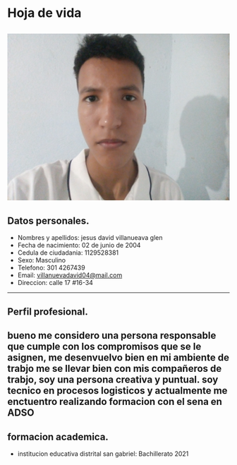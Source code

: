 # Hoja de vida
![](https://github.com/Jesusvillanueva07/proyecto-hoda-de-vida/blob/main/IMG_20220810_081620_913_beauty%5B1%5D.jpg)
----
## Datos personales.
- Nombres y apellidos: jesus david villanueava glen
- Fecha de nacimiento: 02 de junio de 2004
- Cedula de ciudadania: 1129528381
- Sexo: Masculino 
- Telefono: 301 4267439
- Email: villanuevadavid04@mail.com
- Direccion: calle 17 #16-34
----
## Perfil profesional.
bueno me considero una persona responsable que cumple con los compromisos que se le asignen, me desenvuelvo bien en mi ambiente de trabjo me se llevar bien con mis compañeros de trabjo, soy una persona creativa y puntual. soy tecnico en procesos logisticos y actualmente me enctuentro realizando formacion con el sena en ADSO
----
## formacion academica.
- institucion educativa distrital san gabriel: Bachillerato 2021
